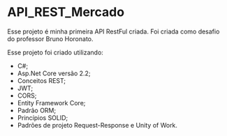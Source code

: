# API_REST_Mercado

Esse projeto é minha primeira API RestFul criada. Foi criada como desafio do professor Bruno Horonato. 

Esse projeto foi criado utilizando: 
  - C#;
  - Asp.Net Core versão 2.2;
  - Conceitos REST;
  - JWT;
  - CORS;
  - Entity Framework Core;
  - Padrão ORM;
  - Princípios SOLID;
  - Padrões de projeto Request-Response e Unity of Work.

